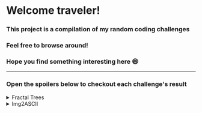 # Welcome traveler! 
### This project is a compilation of my random coding challenges
### Feel free to browse around!
### Hope you find something interesting here 😄

---

### Open the spoilers below to checkout each challenge's result

<details>
  <summary>Fractal Trees</summary>
  <img src="ReadmeImgs/imgs_FractalTree/img.png" alt="drawing" width="400"/>
  <img src="ReadmeImgs/imgs_FractalTree/img_1.png" alt="drawing" width="400"/>
</details>

<details>
  <summary>Img2ASCII</summary>
  <img src="ReadmeImgs/imgs_Img2ASCII/dog.png" alt="drawing" width="400"/>
  <img src="ReadmeImgs/imgs_Img2ASCII/dog_ascii.png" alt="drawing" width="400"/>
</details>


